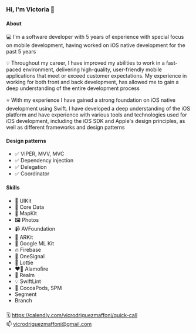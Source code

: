 ### Hi, I'm Victoria 👋

#### About

💻  I'm a software developer with 5 years of experience with special focus on mobile development, having worked on iOS native development for the past 5 years

💡  Throughout my career, I have improved my abilities to work in a fast-paced environment, delivering high-quality, user-friendly mobile applications that meet or exceed customer expectations. My experience in working for both front and back development, has allowed me to gain a deep understanding of the entire development process

⭐  With my experience I have gained a strong foundation on iOS native development using Swift. I have developed a deep understanding of the iOS platform and have experience with various tools and technologies used for iOS development, including the iOS SDK and Apple's design principles, as well as different frameworks and design patterns

#### Design patterns
- ✅ VIPER, MVV, MVC  
- ✅ Dependency injection 
- ✅ Delegation  
- ✅ Coordinator

#### Skills
- 📲 UIKit  
- 💽 Core Data  
- 📍 MapKit  
- 🖼️ Photos  
- 📹 AVFoundation  
- 🤳 ARKit  
- 💭 Google ML Kit  
- 🔥 Firebase  
- 💬 OneSignal  
- 🌟 Lottie  
- ❤️‍🔥 Alamofire  
- 💽 Realm  
- 💡 SwiftLint  
- 📖 CocoaPods, SPM
- Segment
- Branch

###

🗓️  https://calendly.com/vicrodriguezmaffoni/quick-call   
📫  vicrodriguezmaffoni@gmail.com  

<!--
**vixtoria/vixtoria** is a ✨ _special_ ✨ repository because its `README.md` (this file) appears on your GitHub profile.

#saved note
[Portfolio 💼](https://contra.com/vicrodriguezmaffoni_mw8ugl2m)
#

Here are some ideas to get you started:

- 🔭 I’m currently working on ...
- 🌱 I’m currently learning ...
- 👯 I’m looking to collaborate on ...
- 🤔 I’m looking for help with ...
- 💬 Ask me about ...
- 📫 How to reach me: ...
- 😄 Pronouns: ...
- ⚡ Fun fact: ...
-->
